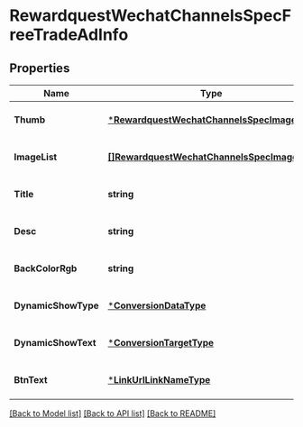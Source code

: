 # RewardquestWechatChannelsSpecFreeTradeAdInfo

## Properties
Name | Type | Description | Notes
------------ | ------------- | ------------- | -------------
**Thumb** | [***RewardquestWechatChannelsSpecImageInfo**](rewardquest_wechat_channels_spec_image_info.md) |  | [optional] [default to null]
**ImageList** | [**[]RewardquestWechatChannelsSpecImageInfo**](rewardquest_wechat_channels_spec_image_info.md) |  | [optional] [default to null]
**Title** | **string** |  | [optional] [default to null]
**Desc** | **string** |  | [optional] [default to null]
**BackColorRgb** | **string** |  | [optional] [default to null]
**DynamicShowType** | [***ConversionDataType**](ConversionDataType.md) |  | [optional] [default to null]
**DynamicShowText** | [***ConversionTargetType**](ConversionTargetType.md) |  | [optional] [default to null]
**BtnText** | [***LinkUrlLinkNameType**](LinkUrlLinkNameType.md) |  | [optional] [default to null]

[[Back to Model list]](../README.md#documentation-for-models) [[Back to API list]](../README.md#documentation-for-api-endpoints) [[Back to README]](../README.md)


